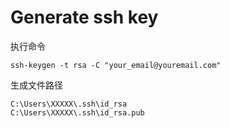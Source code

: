 # Generate ssh key

执行命令

```text
ssh-keygen -t rsa -C "your_email@youremail.com"
```

生成文件路径

```text
C:\Users\XXXXX\.ssh\id_rsa
C:\Users\XXXXX\.ssh\id_rsa.pub
```

